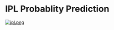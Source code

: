# IPL Probablity Prediction

[![ipl.png](https://i.postimg.cc/J0gcrv1L/ipl.png)](https://postimg.cc/bSx2L6DC)
